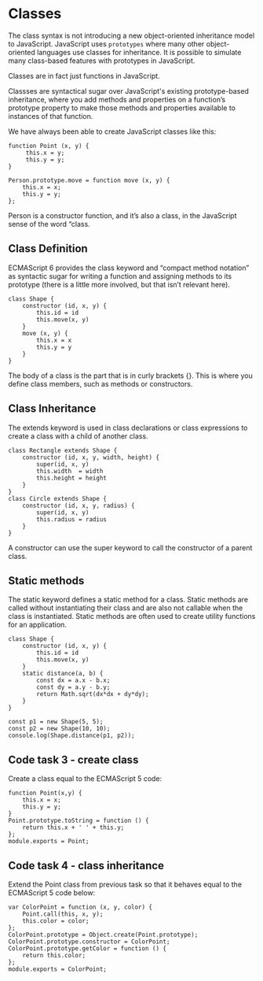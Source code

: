 # Classes

The class syntax is not introducing a new object-oriented inheritance model to JavaScript.
JavaScript uses `prototypes` where many other object-oriented languages use classes for inheritance.
It is possible to simulate many class-based features with prototypes in JavaScript.

Classes are in fact just functions in JavaScript.

Classses are syntactical sugar over JavaScript's existing prototype-based inheritance,
where you add methods and properties on a function’s prototype property to make those methods and
properties available to instances of that function.

We have always been able to create JavaScript classes like this:

```
function Point (x, y) {
     this.x = y;
     this.y = y;
}

Person.prototype.move = function move (x, y) {
    this.x = x;
    this.y = y;
};
```

Person is a constructor function, and it’s also a class, in the JavaScript sense of the word “class. 

## Class Definition

ECMAScript 6 provides the class keyword and “compact method notation” as syntactic sugar for writing a
function and assigning methods to its prototype (there is a little more involved, but that isn’t relevant here). 

```
class Shape {
    constructor (id, x, y) {
        this.id = id
        this.move(x, y)
    }
    move (x, y) {
        this.x = x
        this.y = y
    }
}
```
The body of a class is the part that is in curly brackets {}.
This is where you define class members, such as methods or constructors.

## Class Inheritance

The extends keyword is used in class declarations or class expressions to create a class with a child of another class.

```
class Rectangle extends Shape {
    constructor (id, x, y, width, height) {
        super(id, x, y)
        this.width  = width
        this.height = height
    }
}
class Circle extends Shape {
    constructor (id, x, y, radius) {
        super(id, x, y)
        this.radius = radius
    }
}
```

A constructor can use the super keyword to call the constructor of a parent class.

## Static methods

The static keyword defines a static method for a class.
Static methods are called without instantiating their class and are also not callable when the class is instantiated.
Static methods are often used to create utility functions for an application.

```
class Shape {
    constructor (id, x, y) {
        this.id = id
        this.move(x, y)
    }
    static distance(a, b) {
        const dx = a.x - b.x;
        const dy = a.y - b.y;
        return Math.sqrt(dx*dx + dy*dy);
    }
}
```

```
const p1 = new Shape(5, 5);
const p2 = new Shape(10, 10);
console.log(Shape.distance(p1, p2));
```

## Code task 3 - create class 

Create a class equal to the ECMAScript 5 code:

```
function Point(x,y) {
    this.x = x;
    this.y = y;
}
Point.prototype.toString = function () {
    return this.x + ' ' + this.y;
};
module.exports = Point;
```

## Code task 4 - class inheritance

Extend the Point class from previous task 
so that it behaves equal to the ECMAScript 5 code below:


```
var ColorPoint = function (x, y, color) {
    Point.call(this, x, y);
    this.color = color;
};
ColorPoint.prototype = Object.create(Point.prototype);
ColorPoint.prototype.constructor = ColorPoint;
ColorPoint.prototype.getColor = function () {
    return this.color;
};
module.exports = ColorPoint;
```
